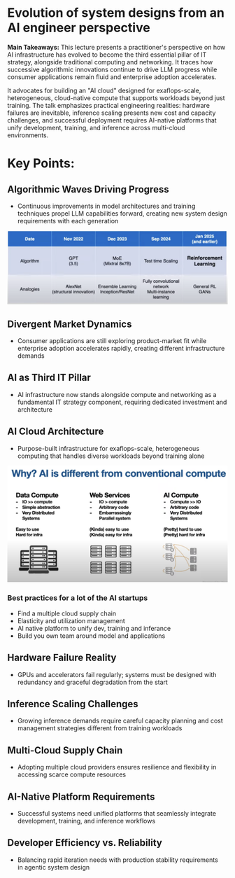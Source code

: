 # Evolution of system designs from an AI engineer perspective

**Main Takeaways:** This lecture presents a practitioner's perspective on how AI infrastructure has evolved to become the third essential pillar of IT strategy, alongside traditional computing and networking. It traces how successive algorithmic innovations continue to drive LLM progress while consumer applications remain fluid and enterprise adoption accelerates.

It advocates for building an "AI cloud" designed for exaflops-scale, heterogeneous, cloud-native compute that supports workloads beyond just training. The talk emphasizes practical engineering realities: hardware failures are inevitable, inference scaling presents new cost and capacity challenges, and successful deployment requires AI-native platforms that unify development, training, and inference across multi-cloud environments.

# **Key Points:**

## **Algorithmic Waves Driving Progress**

- Continuous improvements in model architectures and training techniques propel LLM capabilities forward, creating new system design requirements with each generation

![Screenshot 2025-10-06 at 6.06.42 AM.png](Evolution%20of%20system%20designs%20from%20an%20AI%20engineer%20pe%202844c0b81608802ab83df11febe9094d/Screenshot_2025-10-06_at_6.06.42_AM.png)

## **Divergent Market Dynamics**

- Consumer applications are still exploring product-market fit while enterprise adoption accelerates rapidly, creating different infrastructure demands

## **AI as Third IT Pillar**

- AI infrastructure now stands alongside compute and networking as a fundamental IT strategy component, requiring dedicated investment and architecture

## **AI Cloud Architecture**

- Purpose-built infrastructure for exaflops-scale, heterogeneous computing that handles diverse workloads beyond training alone

![Screenshot 2025-10-06 at 6.59.53 AM.png](Evolution%20of%20system%20designs%20from%20an%20AI%20engineer%20pe%202844c0b81608802ab83df11febe9094d/Screenshot_2025-10-06_at_6.59.53_AM.png)

### Best practices for a lot of the AI startups

- Find a multiple cloud supply chain
- Elasticity and utilization management
- AI native platform to unify dev, training and inferance
- Build you own team around model and applications

## **Hardware Failure Reality**

- GPUs and accelerators fail regularly; systems must be designed with redundancy and graceful degradation from the start

## **Inference Scaling Challenges**

- Growing inference demands require careful capacity planning and cost management strategies different from training workloads

## **Multi-Cloud Supply Chain**

- Adopting multiple cloud providers ensures resilience and flexibility in accessing scarce compute resources

## **AI-Native Platform Requirements**

- Successful systems need unified platforms that seamlessly integrate development, training, and inference workflows

## **Developer Efficiency vs. Reliability**

- Balancing rapid iteration needs with production stability requirements in agentic system design